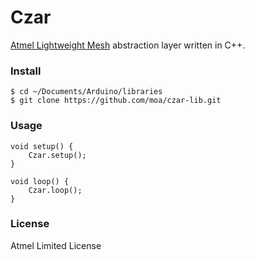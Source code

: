 # Czar

[Atmel Lightweight Mesh](http://www.atmel.com/tools/lightweight_mesh.aspx) abstraction layer written in C++.

### Install

    $ cd ~/Documents/Arduino/libraries
    $ git clone https://github.com/moa/czar-lib.git

### Usage

```Arduino
void setup() {
    Czar.setup();
}
    
void loop() {
    Czar.loop();
}
```

### License

Atmel Limited License

